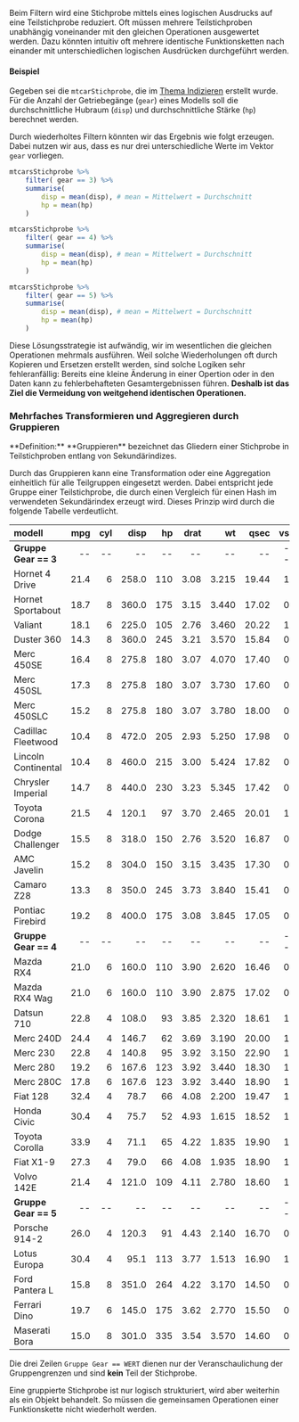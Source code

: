 Beim Filtern wird eine Stichprobe mittels eines logischen Ausdrucks auf eine Teilstichprobe reduziert. Oft müssen mehrere Teilstichproben unabhängig voneinander mit den gleichen Operationen ausgewertet werden. Dazu könnten intuitiv oft mehrere identische Funktionsketten nach einander mit unterschiedlichen logischen Ausdrücken durchgeführt werden. 

#### Beispiel 

Gegeben sei die `mtcarStichprobe`, die im [Thema Indizieren]() erstellt wurde. Für die Anzahl der Getriebegänge (`gear`) eines Modells soll die durchschnittliche Hubraum (`disp`) und durchschnittliche Stärke (`hp`) berechnet werden. 

Durch wiederholtes Filtern könnten wir das Ergebnis wie folgt erzeugen. Dabei nutzen wir aus, dass es nur drei unterschiedliche Werte im Vektor `gear` vorliegen.

```R
mtcarsStichprobe %>%
    filter( gear == 3) %>%
    summarise(
        disp = mean(disp), # mean = Mittelwert = Durchschnitt
        hp = mean(hp)
    )

mtcarsStichprobe %>%
    filter( gear == 4) %>%
    summarise(
        disp = mean(disp), # mean = Mittelwert = Durchschnitt
        hp = mean(hp)
    )

mtcarsStichprobe %>%
    filter( gear == 5) %>%
    summarise(
        disp = mean(disp), # mean = Mittelwert = Durchschnitt
        hp = mean(hp)
    )
```

Diese Lösungsstrategie ist aufwändig, wir im wesentlichen die gleichen Operationen mehrmals ausführen. Weil solche Wiederholungen oft durch Kopieren und Ersetzen erstellt werden, sind solche Logiken sehr fehleranfällig: Bereits eine kleine Änderung in einer Opertion oder in den Daten kann zu fehlerbehafteten Gesamtergebnissen führen. **Deshalb ist das Ziel die Vermeidung von weitgehend identischen Operationen.**

### Mehrfaches Transformieren und Aggregieren durch Gruppieren

<p class="alert alert-primary" markdown="1">
**Definition:** **Gruppieren** bezeichnet das Gliedern einer Stichprobe in Teilstichproben entlang von Sekundärindizes. 
</p>

Durch das Gruppieren kann eine Transformation oder eine Aggregation einheitlich für alle Teilgruppen eingesetzt werden. Dabei entspricht jede Gruppe einer Teilstichprobe, die durch einen Vergleich für einen Hash im verwendeten Sekundärindex erzeugt wird. Dieses Prinzip wird durch die folgende Tabelle verdeutlicht.

|modell              |  mpg| cyl|  disp|  hp| drat|    wt|  qsec| vs| am| gear| carb|
|:-------------------|----:|---:|-----:|---:|----:|-----:|-----:|--:|--:|----:|----:|
|**Gruppe Gear == 3**      | -- | -- | -- | -- | -- | -- | -- |  --|  --|    `3` | -- |
|Hornet 4 Drive      | 21.4|   6| 258.0| 110| 3.08| 3.215| 19.44|  1|  0|    `3`|    1|
|Hornet Sportabout   | 18.7|   8| 360.0| 175| 3.15| 3.440| 17.02|  0|  0|    `3`|    2|
|Valiant             | 18.1|   6| 225.0| 105| 2.76| 3.460| 20.22|  1|  0|    `3`|    1|
|Duster 360          | 14.3|   8| 360.0| 245| 3.21| 3.570| 15.84|  0|  0|    `3`|    4|
|Merc 450SE          | 16.4|   8| 275.8| 180| 3.07| 4.070| 17.40|  0|  0|    `3`|    3|
|Merc 450SL          | 17.3|   8| 275.8| 180| 3.07| 3.730| 17.60|  0|  0|    `3`|    3|
|Merc 450SLC         | 15.2|   8| 275.8| 180| 3.07| 3.780| 18.00|  0|  0|    `3`|    3|
|Cadillac Fleetwood  | 10.4|   8| 472.0| 205| 2.93| 5.250| 17.98|  0|  0|    `3`|    4|
|Lincoln Continental | 10.4|   8| 460.0| 215| 3.00| 5.424| 17.82|  0|  0|    `3`|    4|
|Chrysler Imperial   | 14.7|   8| 440.0| 230| 3.23| 5.345| 17.42|  0|  0|    `3`|    4|
|Toyota Corona       | 21.5|   4| 120.1|  97| 3.70| 2.465| 20.01|  1|  0|    `3`|    1|
|Dodge Challenger    | 15.5|   8| 318.0| 150| 2.76| 3.520| 16.87|  0|  0|    `3`|    2|
|AMC Javelin         | 15.2|   8| 304.0| 150| 3.15| 3.435| 17.30|  0|  0|    `3`|    2|
|Camaro Z28          | 13.3|   8| 350.0| 245| 3.73| 3.840| 15.41|  0|  0|    `3`|    4|
|Pontiac Firebird    | 19.2|   8| 400.0| 175| 3.08| 3.845| 17.05|  0|  0|    `3`|    2|
|**Gruppe Gear == 4**      | -- | -- | -- | -- | -- | -- | -- |  --|  --|    `4` | -- |
|Mazda RX4           | 21.0|   6| 160.0| 110| 3.90| 2.620| 16.46|  0|  1|    `4`|    4|
|Mazda RX4 Wag       | 21.0|   6| 160.0| 110| 3.90| 2.875| 17.02|  0|  1|    `4`|    4|
|Datsun 710          | 22.8|   4| 108.0|  93| 3.85| 2.320| 18.61|  1|  1|    `4`|    1|
|Merc 240D           | 24.4|   4| 146.7|  62| 3.69| 3.190| 20.00|  1|  0|    `4`|    2|
|Merc 230            | 22.8|   4| 140.8|  95| 3.92| 3.150| 22.90|  1|  0|    `4`|    2|
|Merc 280            | 19.2|   6| 167.6| 123| 3.92| 3.440| 18.30|  1|  0|    `4`|    4|
|Merc 280C           | 17.8|   6| 167.6| 123| 3.92| 3.440| 18.90|  1|  0|    `4`|    4|
|Fiat 128            | 32.4|   4|  78.7|  66| 4.08| 2.200| 19.47|  1|  1|    `4`|    1|
|Honda Civic         | 30.4|   4|  75.7|  52| 4.93| 1.615| 18.52|  1|  1|    `4`|    2|
|Toyota Corolla      | 33.9|   4|  71.1|  65| 4.22| 1.835| 19.90|  1|  1|    `4`|    1|
|Fiat X1-9           | 27.3|   4|  79.0|  66| 4.08| 1.935| 18.90|  1|  1|    `4`|    1|
|Volvo 142E          | 21.4|   4| 121.0| 109| 4.11| 2.780| 18.60|  1|  1|    `4`|    2|
|**Gruppe Gear == 5**      | -- | -- | -- | -- | -- | -- | -- |  --|  --|    `5` | -- |
|Porsche 914-2       | 26.0|   4| 120.3|  91| 4.43| 2.140| 16.70|  0|  1|    `5`|    2|
|Lotus Europa        | 30.4|   4|  95.1| 113| 3.77| 1.513| 16.90|  1|  1|    `5`|    2|
|Ford Pantera L      | 15.8|   8| 351.0| 264| 4.22| 3.170| 14.50|  0|  1|    `5`|    4|
|Ferrari Dino        | 19.7|   6| 145.0| 175| 3.62| 2.770| 15.50|  0|  1|    `5`|    6|
|Maserati Bora       | 15.0|   8| 301.0| 335| 3.54| 3.570| 14.60|  0|  1|    `5`|    8|

Die drei Zeilen `Gruppe Gear == WERT` dienen nur der Veranschaulichung der Gruppengrenzen und sind **kein** Teil der Stichprobe.

Eine gruppierte Stichprobe ist nur logisch strukturiert, wird aber weiterhin als ein Objekt behandelt. So müssen die gemeinsamen Operationen einer Funktionskette nicht wiederholt werden.
